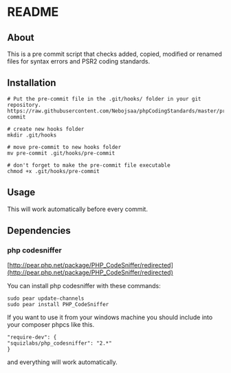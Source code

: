 # README

## About

This is a pre commit script that checks added, copied, modified or renamed files for syntax errors and PSR2 coding standards.

## Installation

    # Put the pre-commit file in the .git/hooks/ folder in your git repository.
    https://raw.githubusercontent.com/Nebojsaa/phpCodingStandards/master/pre-commit 

    # create new hooks folder
    mkdir .git/hooks

    # move pre-commit to new hooks folder
	mv pre-commit .git/hooks/pre-commit

    # don't forget to make the pre-commit file executable
	chmod +x .git/hooks/pre-commit

## Usage

This will work automatically before every commit.


## Dependencies

### php codesniffer

[http://pear.php.net/package/PHP_CodeSniffer/redirected](http://pear.php.net/package/PHP_CodeSniffer/redirected)

You can install php codesniffer with these commands:

	sudo pear update-channels
	sudo pear install PHP_CodeSniffer
	
If you want to use it from your windows machine you should include into your composer phpcs like this.
    
    "require-dev": {
	"squizlabs/php_codesniffer": "2.*"	
	}

and everything will work automatically.
